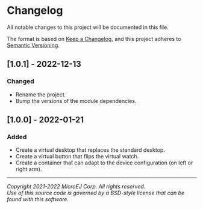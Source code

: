 # Changelog

All notable changes to this project will be documented in this file.

The format is based on [Keep a Changelog](https://keepachangelog.com/en/1.0.0/),
and this project adheres to [Semantic Versioning](https://semver.org/spec/v2.0.0.html).

## [1.0.1] - 2022-12-13

### Changed

- Rename the project.
- Bump the versions of the module dependencies.


## [1.0.0] - 2022-01-21

### Added

- Create a virtual desktop that replaces the standard desktop.
- Create a virtual button that flips the virtual watch.
- Create a container that can adapt to the device configuration (on left or right arm).

---  
_Copyright 2021-2022 MicroEJ Corp. All rights reserved._  
_Use of this source code is governed by a BSD-style license that can be found with this software._  